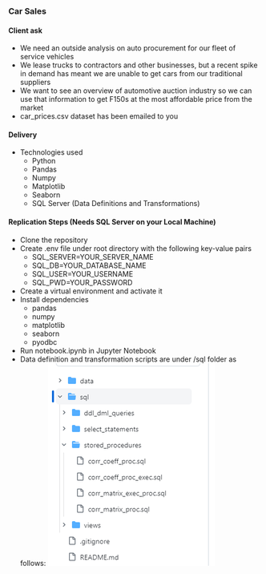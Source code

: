 ### Car Sales

#### Client ask

- We need an outside analysis on auto procurement for our fleet of service vehicles
- We lease trucks to contractors and other businesses, but a recent spike in demand has meant we are unable to get cars from our traditional suppliers
- We want to see an overview of automotive auction industry so we can use that information to get F150s at the most affordable price from the market
- car_prices.csv dataset has been emailed to you

#### Delivery

- Technologies used
    - Python
    - Pandas
    - Numpy
    - Matplotlib
    - Seaborn
    - SQL Server (Data Definitions and Transformations)

#### Replication Steps (Needs SQL Server on your Local Machine)

- Clone the repository
- Create .env file under root directory with the following key-value pairs
    - SQL_SERVER=YOUR_SERVER_NAME
    - SQL_DB=YOUR_DATABASE_NAME
    - SQL_USER=YOUR_USERNAME
    - SQL_PWD=YOUR_PASSWORD
- Create a virtual environment and activate it
- Install dependencies
    - pandas
    - numpy
    - matplotlib
    - seaborn
    - pyodbc
- Run notebook.ipynb in Jupyter Notebook
- Data definition and transformation scripts are under /sql folder as follows:
![Alt text](/images/queries.png "SQL Scripts")